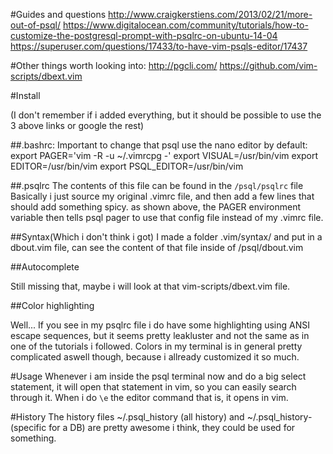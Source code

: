 #Guides and questions
http://www.craigkerstiens.com/2013/02/21/more-out-of-psql/
https://www.digitalocean.com/community/tutorials/how-to-customize-the-postgresql-prompt-with-psqlrc-on-ubuntu-14-04
https://superuser.com/questions/17433/to-have-vim-psqls-editor/17437


#Other things worth looking into:
http://pgcli.com/
https://github.com/vim-scripts/dbext.vim

#Install

(I don't remember if i added everything, but it should be possible to use the 3 above links 
or google the rest)

##.bashrc:
Important to change that psql use the nano editor by default:
export PAGER='vim -R -u ~/.vimrcpg -'
export VISUAL=/usr/bin/vim
export EDITOR=/usr/bin/vim
export PSQL_EDITOR=/usr/bin/vim 


##.psqlrc
The contents of this file can be found in the ```/psql/psqlrc``` file
Basically i just source my original .vimrc file, and then add a few lines that should add 
something spicy. as shown above, the PAGER environment variable then tells psql pager to use 
that config file instead of my .vimrc file.

##Syntax(Which i don't think i got)
I made a folder .vim/syntax/ and put in a dbout.vim file, can see the content
of that file inside of /psql/dbout.vim

##Autocomplete

Still missing that, maybe i will look at that vim-scripts/dbext.vim file.


##Color highlighting

Well... If you see in my psqlrc file i do have some highlighting using ANSI escape sequences,
but it seems pretty leakluster and not the same as in one of the tutorials i followed.
Colors in my terminal is in general pretty complicated aswell though, because i allready customized it so much.

#Usage
Whenever i am inside the psql terminal now and do a big select statement,
it will open that statement in vim, so you can easily search through it. 
When i do ```\e``` the editor command that is, it opens in vim.


#History
The history files ~/.psql_history (all history)
and ~/.psql_history-<database> (specific for a DB) are pretty awesome i think,
they could be used for something.


